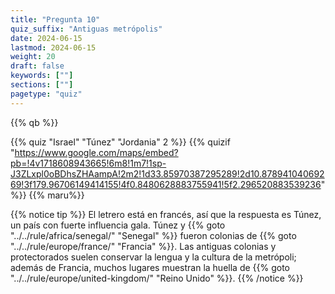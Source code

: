 ```yaml
---
title: "Pregunta 10"
quiz_suffix: "Antiguas metrópolis"
date: 2024-06-15
lastmod: 2024-06-15
weight: 20
draft: false
keywords: [""]
sections: [""]
pagetype: "quiz"
---
```


{{% qb %}}

{{% quiz "Israel" "Túnez" "Jordania" 2 %}}
{{% quizif "https://www.google.com/maps/embed?pb=!4v1718608943665!6m8!1m7!1sp-J3ZLxpl0oBDhsZHAampA!2m2!1d33.85970387295289!2d10.87894104069269!3f179.96706149414155!4f0.8480628883755941!5f2.296520883539236" %}}
{{% maru%}}

<div class="googlemap-if ansarea transparent-area">
{{% notice tip %}}
El letrero está en francés, así que la respuesta es Túnez, un país con fuerte influencia gala. Túnez y {{% goto "../../rule/africa/senegal/" "Senegal" %}} fueron colonias de {{% goto "../../rule/europe/france/" "Francia" %}}. Las antiguas colonias y protectorados suelen conservar la lengua y la cultura de la metrópoli; además de Francia, muchos lugares muestran la huella de {{% goto "../../rule/europe/united-kingdom/" "Reino Unido" %}}.
{{% /notice %}}
</div>

